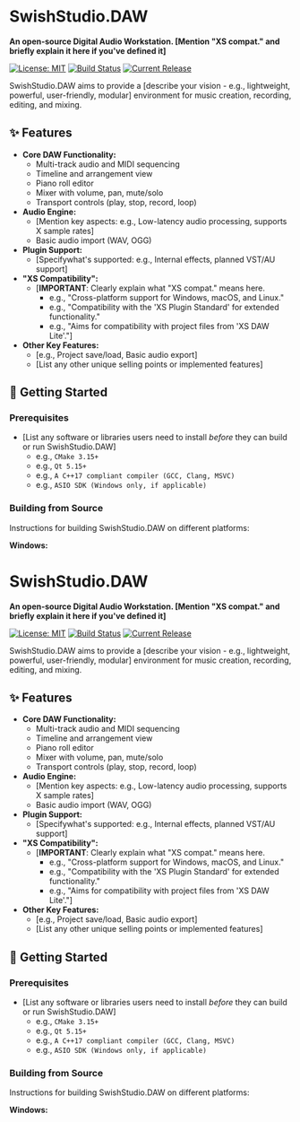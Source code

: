 # SwishStudio.DAW

<!-- Optional: Add a logo here if you have one -->
<!-- <p align="center">
  <img src="link_to_your_logo.png" alt="SwishStudio.DAW Logo" width="200"/>
</p> -->

**An open-source Digital Audio Workstation. [Mention "XS compat." and briefly explain it here if you've defined it]**

[![License: MIT](https://img.shields.io/badge/License-MIT-yellow.svg)](https://opensource.org/licenses/MIT) <!-- Choose your license -->
[![Build Status](https://img.shields.io/travis/your_username/SwishStudio.DAW.svg?branch=main)](https://travis-ci.org/your_username/SwishStudio.DAW) <!-- Example CI badge -->
[![Current Release](https://img.shields.io/github/release/your_username/SwishStudio.DAW.svg)](https://github.com/your_username/SwishStudio.DAW/releases)
<!-- Add other relevant badges: e.g., for Discord, documentation, code coverage -->

SwishStudio.DAW aims to provide a [describe your vision - e.g., lightweight, powerful, user-friendly, modular] environment for music creation, recording, editing, and mixing.

## ✨ Features

*   **Core DAW Functionality:**
    *   Multi-track audio and MIDI sequencing
    *   Timeline and arrangement view
    *   Piano roll editor
    *   Mixer with volume, pan, mute/solo
    *   Transport controls (play, stop, record, loop)
*   **Audio Engine:**
    *   [Mention key aspects: e.g., Low-latency audio processing, supports X sample rates]
    *   Basic audio import (WAV, OGG)
*   **Plugin Support:**
    *   [Specifywhat's supported: e.g., Internal effects, planned VST/AU support]
*   **"XS Compatibility":**
    *   [**IMPORTANT**: Clearly explain what "XS compat." means here.
        *   e.g., "Cross-platform support for Windows, macOS, and Linux."
        *   e.g., "Compatibility with the 'XS Plugin Standard' for extended functionality."
        *   e.g., "Aims for compatibility with project files from 'XS DAW Lite'."]
*   **Other Key Features:**
    *   [e.g., Project save/load, Basic audio export]
    *   [List any other unique selling points or implemented features]

## 🚀 Getting Started

### Prerequisites

*   [List any software or libraries users need to install *before* they can build or run SwishStudio.DAW]
    *   e.g., `CMake 3.15+`
    *   e.g., `Qt 5.15+`
    *   e.g., `A C++17 compliant compiler (GCC, Clang, MSVC)`
    *   e.g., `ASIO SDK (Windows only, if applicable)`

### Building from Source

Instructions for building SwishStudio.DAW on different platforms:

**Windows:**

# SwishStudio.DAW

<!-- Optional: Add a logo here if you have one -->
<!-- <p align="center">
  <img src="link_to_your_logo.png" alt="SwishStudio.DAW Logo" width="200"/>
</p> -->

**An open-source Digital Audio Workstation. [Mention "XS compat." and briefly explain it here if you've defined it]**

[![License: MIT](https://img.shields.io/badge/License-MIT-yellow.svg)](https://opensource.org/licenses/MIT) <!-- Choose your license -->
[![Build Status](https://img.shields.io/travis/your_username/SwishStudio.DAW.svg?branch=main)](https://travis-ci.org/your_username/SwishStudio.DAW) <!-- Example CI badge -->
[![Current Release](https://img.shields.io/github/release/your_username/SwishStudio.DAW.svg)](https://github.com/your_username/SwishStudio.DAW/releases)
<!-- Add other relevant badges: e.g., for Discord, documentation, code coverage -->

SwishStudio.DAW aims to provide a [describe your vision - e.g., lightweight, powerful, user-friendly, modular] environment for music creation, recording, editing, and mixing.

## ✨ Features

*   **Core DAW Functionality:**
    *   Multi-track audio and MIDI sequencing
    *   Timeline and arrangement view
    *   Piano roll editor
    *   Mixer with volume, pan, mute/solo
    *   Transport controls (play, stop, record, loop)
*   **Audio Engine:**
    *   [Mention key aspects: e.g., Low-latency audio processing, supports X sample rates]
    *   Basic audio import (WAV, OGG)
*   **Plugin Support:**
    *   [Specifywhat's supported: e.g., Internal effects, planned VST/AU support]
*   **"XS Compatibility":**
    *   [**IMPORTANT**: Clearly explain what "XS compat." means here.
        *   e.g., "Cross-platform support for Windows, macOS, and Linux."
        *   e.g., "Compatibility with the 'XS Plugin Standard' for extended functionality."
        *   e.g., "Aims for compatibility with project files from 'XS DAW Lite'."]
*   **Other Key Features:**
    *   [e.g., Project save/load, Basic audio export]
    *   [List any other unique selling points or implemented features]

## 🚀 Getting Started

### Prerequisites

*   [List any software or libraries users need to install *before* they can build or run SwishStudio.DAW]
    *   e.g., `CMake 3.15+`
    *   e.g., `Qt 5.15+`
    *   e.g., `A C++17 compliant compiler (GCC, Clang, MSVC)`
    *   e.g., `ASIO SDK (Windows only, if applicable)`

### Building from Source

Instructions for building SwishStudio.DAW on different platforms:

**Windows:**